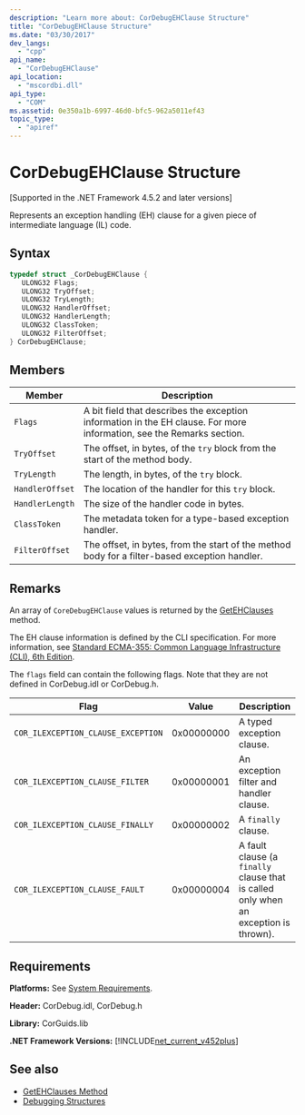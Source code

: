 ```yaml
---
description: "Learn more about: CorDebugEHClause Structure"
title: "CorDebugEHClause Structure"
ms.date: "03/30/2017"
dev_langs:
  - "cpp"
api_name:
  - "CorDebugEHClause"
api_location:
  - "mscordbi.dll"
api_type:
  - "COM"
ms.assetid: 0e350a1b-6997-46d0-bfc5-962a5011ef43
topic_type:
  - "apiref"
---
```

# CorDebugEHClause Structure

[Supported in the .NET Framework 4.5.2 and later versions]

 Represents an exception handling (EH) clause for a given piece of intermediate language (IL) code.

## Syntax

```cpp
typedef struct _CorDebugEHClause {
   ULONG32 Flags;
   ULONG32 TryOffset;
   ULONG32 TryLength;
   ULONG32 HandlerOffset;
   ULONG32 HandlerLength;
   ULONG32 ClassToken;
   ULONG32 FilterOffset;
} CorDebugEHClause;
```

## Members

|Member|Description|
|------------|-----------------|
|`Flags`|A bit field that describes the exception information in the EH clause. For more information, see the Remarks section.|
|`TryOffset`|The offset, in bytes, of the `try` block from the start of the method body.|
|`TryLength`|The length, in bytes, of the `try` block.|
|`HandlerOffset`|The location of the handler for this `try` block.|
|`HandlerLength`|The size of the handler code in bytes.|
|`ClassToken`|The metadata token for a type-based exception handler.|
|`FilterOffset`|The offset, in bytes, from the start of the method body for a filter-based exception handler.|

## Remarks

 An array of `CoreDebugEHClause` values is returned by the [GetEHClauses](icordebugilcode-getehclauses-method.md) method.

 The EH clause information is defined by the CLI specification. For more information, see [Standard ECMA-355: Common Language Infrastructure (CLI), 6th Edition](https://www.ecma-international.org/publications-and-standards/standards/ecma-335/).

 The `flags` field can contain the following flags. Note that they are not defined in CorDebug.idl or CorDebug.h.

|Flag|Value|Description|
|----------|-----------|-----------------|
|`COR_ILEXCEPTION_CLAUSE_EXCEPTION`|0x00000000|A typed exception clause.|
|`COR_ILEXCEPTION_CLAUSE_FILTER`|0x00000001|An exception filter and handler clause.|
|`COR_ILEXCEPTION_CLAUSE_FINALLY`|0x00000002|A `finally` clause.|
|`COR_ILEXCEPTION_CLAUSE_FAULT`|0x00000004|A fault clause (a `finally` clause that is called only when an exception is thrown).|

## Requirements

 **Platforms:** See [System Requirements](../../get-started/system-requirements.md).

 **Header:** CorDebug.idl, CorDebug.h

 **Library:** CorGuids.lib

 **.NET Framework Versions:** [!INCLUDE[net_current_v452plus](../../../../includes/net-current-v452plus-md.md)]

## See also

- [GetEHClauses Method](icordebugilcode-getehclauses-method.md)
- [Debugging Structures](debugging-structures.md)

